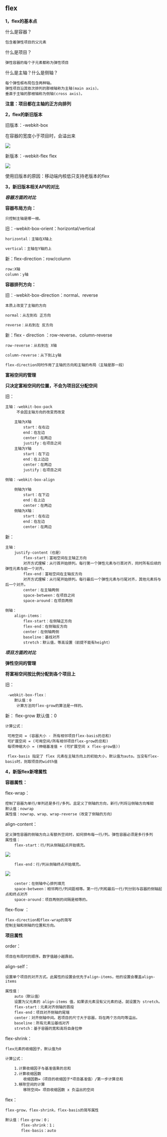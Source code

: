 ## flex ##

**1，flex的基本点**

什么是容器？

    包含着弹性项目的父元素

什么是项目？
	
	弹性容器的每个子元素都称为弹性项目

什么是主轴？什么是侧轴？

	每个弹性框布局包含两种轴。
	弹性项目沿其依次排列的那根轴称为主轴(main axis)。
	垂直于主轴的那根轴称为侧轴(cross axis)。


**注意：项目都在主轴的正方向排列**

**2，flex的新旧版本**

旧版本：-webkit-box

  在容器的宽度小于项目时，会溢出来

 ![](https://i.imgur.com/kTguMqJ.png)

新版本：-webkit-flex  flex

 ![](https://i.imgur.com/RVu0850.png)

使用旧版本的原因：移动端内核低只支持老版本的flex

**3，新旧版本相关API的对比**

***容器方面的对比***

**容器布局方向：**
	
	只控制主轴是哪一根。

旧：-webkit-box-orient：horizontal/vertical
   
    horizontal：主轴在X轴上

    vertical：主轴在Y轴的上

新：flex-direction：row/column
   
	row:X轴
	column：y轴

**容器排列方向：**

旧：-webkit-box-direction：normal、reverse

    本质上改变了主轴的方向

    normal：从左到右 正方向
 
	reverse：从右到左 反方向

新：flex - direction ：row-reverse、column-reverse

	row-reverse：从右到左 X轴

	column-reverse：从下到上y轴

    flex-direction同时作用了主轴的方向和主轴的布局（主轴是那一段）

**富裕空间的管理**

**只决定富裕空间的位置，不会为项目区分配空间**

旧：

    主轴：-webkit-box-pack
         不会因主轴方向的改变而改变

		主轴为X轴
			start：在右边
			end：在左边
			center：在两边
			justify：在项目之间
		主轴为Y轴
			start：在下边
			end：在上边边
			center：在两边
			justify：在项目之间

	侧轴：-webkit-box-align

		侧轴为Y轴
			start：在下边
			end：在上边
			center：在两边
		侧轴为X轴：
			start：在右边
			end：在左边
			center：在两边

新：

	主轴：
		justify-content（也是）
			flex-start：富裕空间在主轴正方向
			对齐方式理解：从行首开始排列。每行第一个弹性元素与行首对齐，同时所有后续的弹性元素与前一个对齐。
			flex-end：富裕空间在主轴反方向
			对齐方式理解：从行尾开始排列。每行最后一个弹性元素与行尾对齐，其他元素将与后一个对齐。
			center：在主轴两侧
			space-between：在项目之间
			space-around：在项目两侧

    侧轴：
		align-items：
			flex-start：在侧轴正方向
			flex-end：在侧轴反方向
			center：在侧轴两侧
			baseline：基线对齐
			stretch：默认值，等高设置（前提不能有height）


***项目方面的对比***

**弹性空间的管理**

**将富裕空间按比例分配到各个项目上**

旧：
  
	 -webkit-box-flex：
		默认值：0
         计算方法同flex-grow的算法是一样的。 
 			
新：
	 flex-grow
		默认值：0

	计算公式：

	 可用空间 = (容器大小 - 所有相邻项目flex-basis的总和)
     可扩展空间 = (可用空间/所有相邻项目flex-grow的总和)
     每项伸缩大小 = (伸缩基准值 + (可扩展空间 x flex-grow值))

	 flex-basis 指定了 flex 元素在主轴方向上的初始大小，默认值为auto。当没有flex-basis时，则取项目的width值
    
**4，新版flex新增属性**

**容器属性：**

flex-wrap：

	控制了容器为单行/单列还是多行/多列。且定义了侧轴的方向，新行/列将沿侧轴方向堆砌
	默认值：nowrap
	属性值：nowrap、wrap、wrap-reverse（改变了侧轴的方向）

align-content：

	定义弹性容器的侧轴方向上有额外空间时，如何排布每一行/列。弹性容器必须是多行多列
	属性值：
		flex-start：行/列从侧轴起点开始填充。


![](https://i.imgur.com/9Q2TKbT.png)

    
    	flex-end：行/列从侧轴终点开始填充。
		

![](https://i.imgur.com/syQvRpV.png)
 

		center：在侧轴中心排列填充
		space-between：相邻两行/列间距相等。第一行/列和最后一行/列分别与容器的侧轴起点和终点对齐
		space-around：项目两侧的间隔是相等的。
flex-flow ：

	flex-direction和flex-wrap的简写
    控制主轴和侧轴的位置和方向。		
 
**项目属性**

order：
  
	项目在布局时的顺序。数字值越小越靠前。

align-self：

	设置单个项目的对齐方式。此属性的设置会优先于align-items，他的设置会覆盖align-items

	属性值：
		auto（默认值）
		设置为父元素的 align-items 值，如果该元素没有父元素的话，就设置为 stretch。
		flex-start：元素对齐侧轴的首段
		flex-end：项目对齐侧轴的尾端
		center：对齐侧轴中间。若项目的尺寸大于容器，将在两个方向均等溢出。
		baseline：所有元素沿基线对齐
		stretch：基于容器的宽和高将自身拉伸

flex-shrink：

	flex元素的收缩因子，默认值为0

	计算公式：

		1.计算收缩因子与基准值乘的总和  
	    2.计算收缩因数
			收缩因数=（项目的收缩因子*项目基准值）/第一步计算总和    
        3.移除空间的计算
			移除空间= 项目收缩因数 x 负溢出的空间   
flex：

	flex-grow，flex-shrink，flex-basis的简写属性

	默认值：flex-grow：0；
		   flex-shrink：1；
		   flex-basis：auto